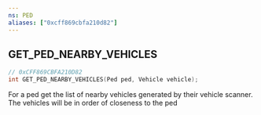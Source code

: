 ```yaml
---
ns: PED
aliases: ["0xcff869cbfa210d82"]
---
```

## GET_PED_NEARBY_VEHICLES

```c
// 0xCFF869CBFA210D82
int GET_PED_NEARBY_VEHICLES(Ped ped, Vehicle vehicle);
```

For a ped get the list of nearby vehicles generated by their vehicle scanner. The vehicles will be in order of closeness to the ped

